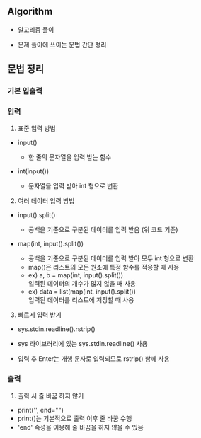 ## Algorithm
- 알고리즘 풀이


- 문제 풀이에 쓰이는 문법 간단 정리

## 문법 정리

### 기본 입출력

### 입력
1. 표준 입력 방법
- input()  
  - 한 줄의 문자열을 입력 받는 함수
   
- int(input())  
  - 문자열을 입력 받아 int 형으로 변환

2. 여러 데이터 입력 방법


 - input().split()
 
 
   - 공백을 기준으로 구분된 데이터를 입력 받음 (위 코드 기준)
   
 - map(int, input().split())
 
 
   - 공백을 기준으로 구분된 데이터를 입력 받아 모두 int 형으로 변환
   - map()은 리스트의 모든 원소에 특정 함수를 적용할 때 사용
   - ex) a, b = map(int, input().split())  
     입력된 데이터의 개수가 많지 않을 때 사용
   - ex) data = list(map(int, input().split())  
     입력된 데이터를 리스트에 저장할 때 사용

3. 빠르게 입력 받기


 - sys.stdin.readline().rstrip()
 
 
  - sys 라이브러리에 있는 sys.stdin.readline() 사용
  - 입력 후 Enter는 개행 문자로 입력되므로 rstrip() 함께 사용

### 출력
1. 출력 시 줄 바꿈 하지 않기
 - print('', end="")
  - print()는 기본적으로 출력 이후 줄 바꿈 수행
  - 'end' 속성을 이용해 줄 바꿈을 하지 않을 수 있음
